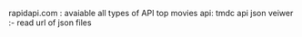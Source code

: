 rapidapi.com : avaiable all types of API
 top movies api: tmdc api
 json veiwer :- read url of json files
